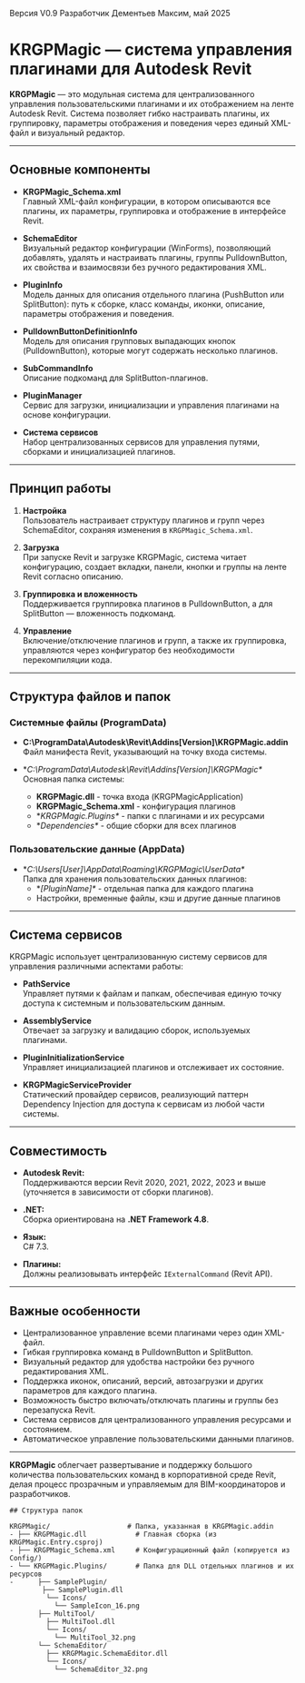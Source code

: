 Версия V0.9
Разработчик Дементьев Максим, май 2025
#
# KRGPMagic — система управления плагинами для Autodesk Revit

**KRGPMagic** — это модульная система для централизованного управления пользовательскими плагинами и их отображением на ленте Autodesk Revit. Система позволяет гибко настраивать плагины, их группировку, параметры отображения и поведения через единый XML-файл и визуальный редактор.

---

## Основные компоненты

- **KRGPMagic_Schema.xml**  
  Главный XML-файл конфигурации, в котором описываются все плагины, их параметры, группировка и отображение в интерфейсе Revit.

- **SchemaEditor**  
  Визуальный редактор конфигурации (WinForms), позволяющий добавлять, удалять и настраивать плагины, группы PulldownButton, их свойства и взаимосвязи без ручного редактирования XML.

- **PluginInfo**  
  Модель данных для описания отдельного плагина (PushButton или SplitButton): путь к сборке, класс команды, иконки, описание, параметры отображения и поведения.

- **PulldownButtonDefinitionInfo**  
  Модель для описания групповых выпадающих кнопок (PulldownButton), которые могут содержать несколько плагинов.

- **SubCommandInfo**  
  Описание подкоманд для SplitButton-плагинов.

- **PluginManager**  
  Сервис для загрузки, инициализации и управления плагинами на основе конфигурации.

- **Система сервисов**  
  Набор централизованных сервисов для управления путями, сборками и инициализацией плагинов.

---

## Принцип работы

1. **Настройка**  
   Пользователь настраивает структуру плагинов и групп через SchemaEditor, сохраняя изменения в `KRGPMagic_Schema.xml`.

2. **Загрузка**  
   При запуске Revit и загрузке KRGPMagic, система читает конфигурацию, создает вкладки, панели, кнопки и группы на ленте Revit согласно описанию.

3. **Группировка и вложенность**  
   Поддерживается группировка плагинов в PulldownButton, а для SplitButton — вложенность подкоманд.

4. **Управление**  
   Включение/отключение плагинов и групп, а также их группировка, управляются через конфигуратор без необходимости перекомпиляции кода.

---

## Структура файлов и папок

### Системные файлы (ProgramData)
- **C:\ProgramData\Autodesk\Revit\Addins\[Version]\KRGPMagic.addin**  
  Файл манифеста Revit, указывающий на точку входа системы.

- **C:\ProgramData\Autodesk\Revit\Addins\[Version]\KRGPMagic\**  
  Основная папка системы:
  - **KRGPMagic.dll** - точка входа (KRGPMagicApplication)
  - **KRGPMagic_Schema.xml** - конфигурация плагинов
  - **KRGPMagic.Plugins\** - папки с плагинами и их ресурсами
  - **Dependencies\** - общие сборки для всех плагинов

### Пользовательские данные (AppData)
- **C:\Users\[User]\AppData\Roaming\KRGPMagic\UserData\**  
  Папка для хранения пользовательских данных плагинов:
  - **[PluginName]\** - отдельная папка для каждого плагина
  - Настройки, временные файлы, кэш и другие данные плагинов

---

## Система сервисов

KRGPMagic использует централизованную систему сервисов для управления различными аспектами работы:

- **PathService**  
  Управляет путями к файлам и папкам, обеспечивая единую точку доступа к системным и пользовательским данным.

- **AssemblyService**  
  Отвечает за загрузку и валидацию сборок, используемых плагинами.

- **PluginInitializationService**  
  Управляет инициализацией плагинов и отслеживает их состояние.

- **KRGPMagicServiceProvider**  
  Статический провайдер сервисов, реализующий паттерн Dependency Injection для доступа к сервисам из любой части системы.

---

## Совместимость

- **Autodesk Revit:**  
  Поддерживаются версии Revit 2020, 2021, 2022, 2023 и выше (уточняется в зависимости от сборки плагинов).

- **.NET:**  
  Сборка ориентирована на **.NET Framework 4.8**.

- **Язык:**  
  C# 7.3.

- **Плагины:**  
  Должны реализовывать интерфейс `IExternalCommand` (Revit API).

---

## Важные особенности

- Централизованное управление всеми плагинами через один XML-файл.
- Гибкая группировка команд в PulldownButton и SplitButton.
- Визуальный редактор для удобства настройки без ручного редактирования XML.
- Поддержка иконок, описаний, версий, автозагрузки и других параметров для каждого плагина.
- Возможность быстро включать/отключать плагины и группы без перезапуска Revit.
- Система сервисов для централизованного управления ресурсами и состоянием.
- Автоматическое управление пользовательскими данными плагинов.

---

**KRGPMagic** облегчает развертывание и поддержку большого количества пользовательских команд в корпоративной среде Revit, делая процесс прозрачным и управляемым для BIM-координаторов и разработчиков.
```
## Структура папок

KRGPMagic/                   # Папка, указанная в KRGPMagic.addin
- ├── KRGPMagic.dll            # Главная сборка (из KRGPMagic.Entry.csproj) 
- ├── KRGPMagic_Schema.xml     # Конфигурационный файл (копируется из Config/)
- └── KRGPMagic.Plugins/       # Папка для DLL отдельных плагинов и их ресурсов 
-      ├── SamplePlugin/      
        ├── SamplePlugin.dll  
         └── Icons/
           └── SampleIcon_16.png 
       ├── MultiTool/
         ├── MultiTool.dll
         └── Icons/
           └── MultiTool_32.png 
       └── SchemaEditor/ 
         ├── KRGPMagic.SchemaEditor.dll 
         └── Icons/ 
           └── SchemaEditor_32.png
